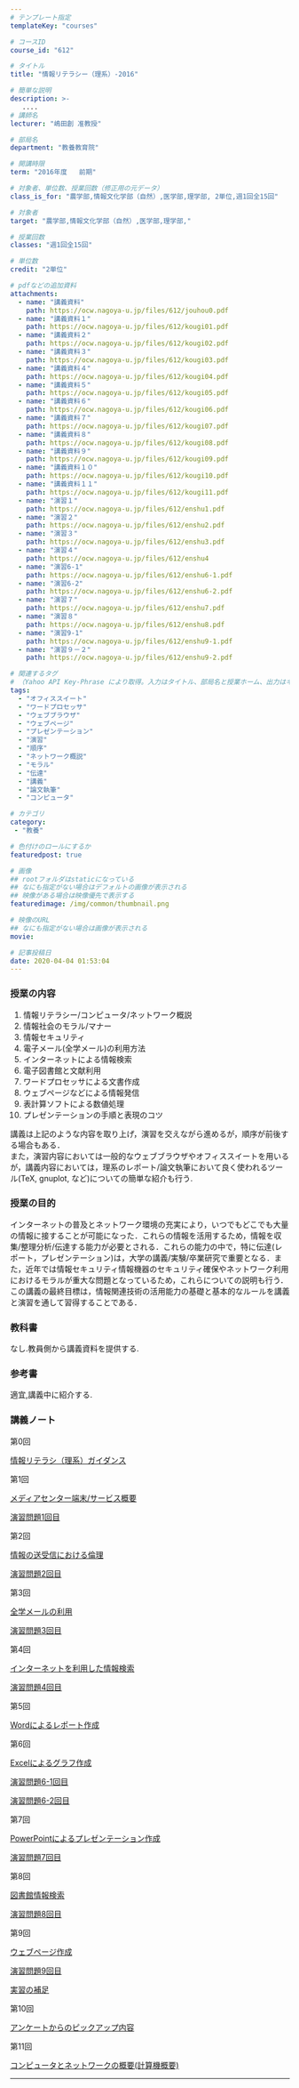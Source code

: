 ```yaml
---
# テンプレート指定
templateKey: "courses"

# コースID
course_id: "612"

# タイトル
title: "情報リテラシー（理系）-2016"

# 簡単な説明
description: >-
   ....
# 講師名
lecturer: "嶋田創 准教授"

# 部局名
department: "教養教育院"

# 開講時限
term: "2016年度	前期"

# 対象者、単位数、授業回数（修正用の元データ）
class_is_for: "農学部,情報文化学部（自然）,医学部,理学部, 2単位,週1回全15回"

# 対象者
target: "農学部,情報文化学部（自然）,医学部,理学部,"

# 授業回数
classes: "週1回全15回"

# 単位数
credit: "2単位"

# pdfなどの追加資料
attachments:
  - name: "講義資料" 
    path: https://ocw.nagoya-u.jp/files/612/jouhou0.pdf
  - name: "講義資料１" 
    path: https://ocw.nagoya-u.jp/files/612/kougi01.pdf
  - name: "講義資料２" 
    path: https://ocw.nagoya-u.jp/files/612/kougi02.pdf
  - name: "講義資料３" 
    path: https://ocw.nagoya-u.jp/files/612/kougi03.pdf
  - name: "講義資料４" 
    path: https://ocw.nagoya-u.jp/files/612/kougi04.pdf
  - name: "講義資料５" 
    path: https://ocw.nagoya-u.jp/files/612/kougi05.pdf
  - name: "講義資料６" 
    path: https://ocw.nagoya-u.jp/files/612/kougi06.pdf
  - name: "講義資料７" 
    path: https://ocw.nagoya-u.jp/files/612/kougi07.pdf
  - name: "講義資料８" 
    path: https://ocw.nagoya-u.jp/files/612/kougi08.pdf
  - name: "講義資料９" 
    path: https://ocw.nagoya-u.jp/files/612/kougi09.pdf
  - name: "講義資料１０" 
    path: https://ocw.nagoya-u.jp/files/612/kougi10.pdf
  - name: "講義資料１１" 
    path: https://ocw.nagoya-u.jp/files/612/kougi11.pdf
  - name: "演習１" 
    path: https://ocw.nagoya-u.jp/files/612/enshu1.pdf
  - name: "演習２" 
    path: https://ocw.nagoya-u.jp/files/612/enshu2.pdf
  - name: "演習３" 
    path: https://ocw.nagoya-u.jp/files/612/enshu3.pdf
  - name: "演習４" 
    path: https://ocw.nagoya-u.jp/files/612/enshu4
  - name: "演習6-1" 
    path: https://ocw.nagoya-u.jp/files/612/enshu6-1.pdf
  - name: "演習6-2" 
    path: https://ocw.nagoya-u.jp/files/612/enshu6-2.pdf
  - name: "演習７" 
    path: https://ocw.nagoya-u.jp/files/612/enshu7.pdf
  - name: "演習８" 
    path: https://ocw.nagoya-u.jp/files/612/enshu8.pdf
  - name: "演習9-1" 
    path: https://ocw.nagoya-u.jp/files/612/enshu9-1.pdf
  - name: "演習９－２" 
    path: https://ocw.nagoya-u.jp/files/612/enshu9-2.pdf

# 関連するタグ
# （Yahoo API Key-Phrase により取得。入力はタイトル、部局名と授業ホーム、出力はキーフレーズ（tags））
tags:
  - "オフィススイート"
  - "ワードプロセッサ"
  - "ウェブブラウザ"
  - "ウェブページ"
  - "プレゼンテーション"
  - "演習"
  - "順序"
  - "ネットワーク概説"
  - "モラル"
  - "伝達"
  - "講義"
  - "論文執筆"
  - "コンピュータ"

# カテゴリ
category:
 - "教養"

# 色付けのロールにするか
featuredpost: true

# 画像
## rootフォルダはstaticになっている
## なにも指定がない場合はデフォルトの画像が表示される
## 映像がある場合は映像優先で表示する
featuredimage: /img/common/thumbnail.png

# 映像のURL
## なにも指定がない場合は画像が表示される
movie: 

# 記事投稿日
date: 2020-04-04 01:53:04
---
```


### 授業の内容


1. 情報リテラシー/コンピュータ/ネットワーク概説   
2. 情報社会のモラル/マナー   
3. 情報セキュリティ   
4. 電子メール(全学メール)の利用方法   
5. インターネットによる情報検索   
6. 電子図書館と文献利用   
7. ワードプロセッサによる文書作成   
8. ウェブページなどによる情報発信   
9. 表計算ソフトによる数値処理   
10. プレゼンテーションの手順と表現のコツ

講義は上記のような内容を取り上げ，演習を交えながら進めるが，順序が前後する場合もある．   
また，演習内容においては一般的なウェブブラウザやオフィススイートを用いるが，講義内容においては，理系のレポート/論文執筆において良く使われるツール(TeX, gnuplot, など)についての簡単な紹介も行う.








### 授業の目的
インターネットの普及とネットワーク環境の充実により，いつでもどこでも大量の情報に接することが可能になった．これらの情報を活用するため，情報を収集/整理分析/伝達する能力が必要とされる．これらの能力の中で，特に伝達(レポート，プレゼンテーション)は，大学の講義/実験/卒業研究で重要となる．また，近年では情報セキュリティ情報機器のセキュリティ確保やネットワーク利用におけるモラルが重大な問題となっているため，これらについての説明も行う．この講義の最終目標は，情報関連技術の活用能力の基礎と基本的なルールを講義と演習を通して習得することである． 


### 教科書
なし.教員側から講義資料を提供する.

### 参考書
適宜,講義中に紹介する.








### 講義ノート

第0回 

[情報リテラシ（理系）ガイダンス](https://ocw.nagoya-u.jp/files/612/jouhou0.pdf) 

第1回 

[メディアセンター端末/サービス概要](https://ocw.nagoya-u.jp/files/612/kougi01.pdf)    

[演習問題1回目](https://ocw.nagoya-u.jp/files/612/enshu1.pdf) 


第2回 

[情報の送受信における倫理](https://ocw.nagoya-u.jp/files/612/kougi02.pdf)   

[演習問題2回目](https://ocw.nagoya-u.jp/files/612/enshu2.pdf) 

第3回 

[全学メールの利用](https://ocw.nagoya-u.jp/files/612/kougi03.pdf)       

[演習問題3回目](https://ocw.nagoya-u.jp/files/612/enshu3.pdf) 

第4回 

[インターネットを利用した情報検索](https://ocw.nagoya-u.jp/files/612/kougi04.pdf)        

[演習問題4回目](https://ocw.nagoya-u.jp/files/612/enshu4) 
   
第5回 

[Wordによるレポート作成](https://ocw.nagoya-u.jp/files/612/kougi05.pdf)    

第6回 

[Excelによるグラフ作成](https://ocw.nagoya-u.jp/files/612/kougi06.pdf)       

[演習問題6-1回目](https://ocw.nagoya-u.jp/files/612/enshu6-1.pdf) 

[演習問題6-2回目](https://ocw.nagoya-u.jp/files/612/enshu6-2.pdf) 

第7回 

[PowerPointによるプレゼンテーション作成](https://ocw.nagoya-u.jp/files/612/kougi07.pdf)    

[演習問題7回目](https://ocw.nagoya-u.jp/files/612/enshu7.pdf) 


第8回 

[図書館情報検索](https://ocw.nagoya-u.jp/files/612/kougi08.pdf)    

[演習問題8回目](https://ocw.nagoya-u.jp/files/612/enshu8.pdf) 

第9回 

[ウェブページ作成](https://ocw.nagoya-u.jp/files/612/kougi09.pdf)    

[演習問題9回目](https://ocw.nagoya-u.jp/files/612/enshu9-1.pdf)    

[実習の補足](https://ocw.nagoya-u.jp/files/612/enshu9-2.pdf) 

第10回 

[アンケートからのピックアップ内容](https://ocw.nagoya-u.jp/files/612/kougi10.pdf) 

第11回 

[コンピュータとネットワークの概要(計算機概要)](https://ocw.nagoya-u.jp/files/612/kougi11.pdf) 













-----